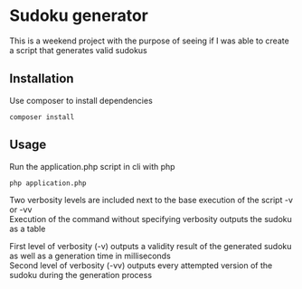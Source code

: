 # Sudoku generator
This is a weekend project with the purpose of seeing if I was able to create a script that generates valid sudokus

## Installation
Use composer to install dependencies
```
composer install
```
## Usage
Run the application.php script in cli with php
```
php application.php
```
Two verbosity levels are included next to the base execution of the script -v or -vv  
Execution of the command without specifying verbosity outputs the sudoku as a table

First level of verbosity (-v) outputs a validity result of the generated sudoku as well as a generation time in milliseconds  
Second level of verbosity (-vv) outputs every attempted version of the sudoku during the generation process

